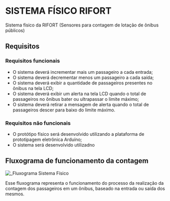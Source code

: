 # SISTEMA FÍSICO RIFORT
Sistema físico da RIFORT (Sensores para contagem de lotação de ônibus públicos)

## Requisitos 

### Requisitos funcionais

  * O sistema deverá incrementar mais um passageiro a cada entrada;
  * O sistema deverá decrementar menos um passageiro a cada saída;
  * O sistema deverá exibir a quantidade de passageiros presentes no ônibus na tela LCD;
  * O sistema deverá exibir um alerta na tela LCD quando o total de passageiros no ônibus bater ou ultrapassar o limite máximo;
  * O sistema deverá retirar a mensagem de alerta quando o total de passageiros descer para baixo do limite máximo.

### Requisitos não funcionais

  * O protótipo físico será desenvolvido utilizando a plataforma de prototipagem eletrônica Arduíno;
  * O sistema será desenvolvido utilizadno 

## Fluxograma de funcionamento da contagem

![_Fluxograma Sistema Físico](https://github.com/RafaelDuarteF/rifort-sistema-fisico/assets/103393497/f50e54e8-94ed-40d9-8b16-3c9938502778)

Esse fluxograma representa o funcionamento do processo da realização da contagem dos passageiros em um ônibus, baseado na entrada ou saída dos mesmos.
